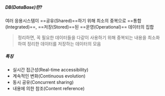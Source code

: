 ##### DB(DataBase)란?
여러 응용시스템이 ==공유(Shared)==하기 위해 최소의 중복으로 ==통합(Integrated)==, ==저장(Stored)==된 ==운영(Operational)== 데이터의 집합

>정리하면, 꼭 필요한 데이터들을 다같이 사용하기 위해 중복되는 내용을 최소화하여 정리한 데이터를 저장하는 데이터의 모음

##### 특징
- 실시간 접근성(Real-time accessibility)
- 계속적인 변화(Continuous evolution)
- 동시 공유(Concurrent sharing)
- 내용에 의한 참조(Content reference)